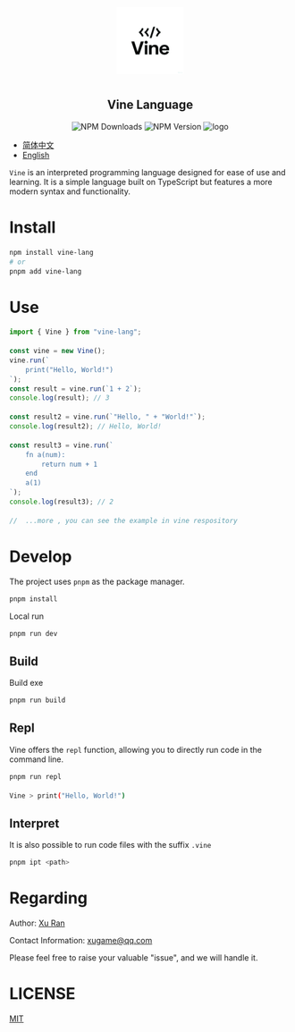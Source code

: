 <p align="center">
<img alt="logo" src="./docs/public/Vine.png" width="120" style="margin-bottom: 10px;">
</p>

<h2 align="center">Vine Language</h2>

<p align="center">
<img alt="NPM Downloads" src="https://img.shields.io/npm/dm/vine-lang">
<img alt="NPM Version" src="https://img.shields.io/npm/v/vine-lang">
<img alt="logo" src="https://img.shields.io/badge/license-MIT-blue.svg">
</p>

- [简体中文](./README_CN.md)
- [English](./README.md)

`Vine` is an interpreted programming language designed for ease of use and learning. It is a simple language built on TypeScript but features a more modern syntax and functionality.

# Install

```bash
npm install vine-lang
# or
pnpm add vine-lang
```

# Use

```ts
import { Vine } from "vine-lang";

const vine = new Vine();
vine.run(`
    print("Hello, World!")
`);
const result = vine.run(`1 + 2`);
console.log(result); // 3

const result2 = vine.run(`"Hello, " + "World!"`);
console.log(result2); // Hello, World!

const result3 = vine.run(`
    fn a(num):
        return num + 1
    end
    a(1)
`);
console.log(result3); // 2

//  ...more , you can see the example in vine respository
```

# Develop

The project uses `pnpm` as the package manager.

```bash
pnpm install
```

Local run

```bash
pnpm run dev
```

## Build

Build exe

```bash
pnpm run build
```

## Repl

Vine offers the `repl` function, allowing you to directly run code in the command line.

```bash
pnpm run repl

Vine > print("Hello, World!")
```

## Interpret

It is also possible to run code files with the suffix `.vine`

```bash
pnpm ipt <path>
```

# Regarding

Author: [Xu Ran](https://github.com/xiaoxustudio)

Contact Information: [xugame@qq.com](mailto:xugame@qq.com)

Please feel free to raise your valuable "issue", and we will handle it.

# LICENSE

[MIT](./LICENSE)
